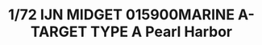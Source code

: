 ---
layout: product
title: "1/72 IJN MIDGET 015900MARINE A-TARGET TYPE A Pearl Harbor"
price: "3300" 
desc: "Maketa"
img_path: "/assets/img/FS2.webp"
brand: "FineMolds"
available: false
special_offer: false
new: false
soon: false
cat: "010000"
subcat: "015900"
subsubcat: "0N/A"
sifra: "FS2"
popular: false
spec: false
---